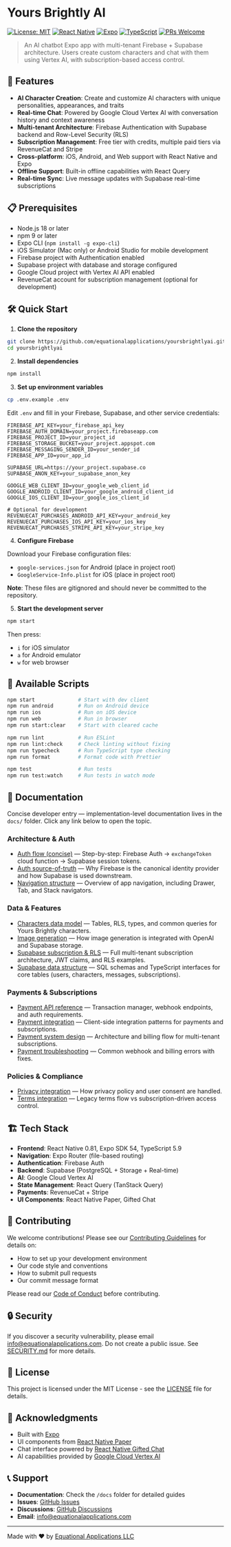 # Yours Brightly AI

[![License: MIT](https://img.shields.io/badge/License-MIT-yellow.svg)](https://opensource.org/licenses/MIT)
[![React Native](https://img.shields.io/badge/React%20Native-0.81-blue.svg)](https://reactnative.dev/)
[![Expo](https://img.shields.io/badge/Expo-54-000020.svg)](https://expo.dev/)
[![TypeScript](https://img.shields.io/badge/TypeScript-5.9-blue.svg)](https://www.typescriptlang.org/)
[![PRs Welcome](https://img.shields.io/badge/PRs-welcome-brightgreen.svg)](CONTRIBUTING.md)

> An AI chatbot Expo app with multi-tenant Firebase + Supabase architecture. Users create custom characters and chat with them using Vertex AI, with subscription-based access control.

## 🚀 Features

- **AI Character Creation**: Create and customize AI characters with unique personalities, appearances, and traits
- **Real-time Chat**: Powered by Google Cloud Vertex AI with conversation history and context awareness
- **Multi-tenant Architecture**: Firebase Authentication with Supabase backend and Row-Level Security (RLS)
- **Subscription Management**: Free tier with credits, multiple paid tiers via RevenueCat and Stripe
- **Cross-platform**: iOS, Android, and Web support with React Native and Expo
- **Offline Support**: Built-in offline capabilities with React Query
- **Real-time Sync**: Live message updates with Supabase real-time subscriptions

## 📋 Prerequisites

- Node.js 18 or later
- npm 9 or later
- Expo CLI (`npm install -g expo-cli`)
- iOS Simulator (Mac only) or Android Studio for mobile development
- Firebase project with Authentication enabled
- Supabase project with database and storage configured
- Google Cloud project with Vertex AI API enabled
- RevenueCat account for subscription management (optional for development)

## 🛠️ Quick Start

1. **Clone the repository**

```bash
git clone https://github.com/equationalapplications/yoursbrightlyai.git
cd yoursbrightlyai
```

2. **Install dependencies**

```bash
npm install
```

3. **Set up environment variables**

```bash
cp .env.example .env
```

Edit `.env` and fill in your Firebase, Supabase, and other service credentials:

```env
FIREBASE_API_KEY=your_firebase_api_key
FIREBASE_AUTH_DOMAIN=your_project.firebaseapp.com
FIREBASE_PROJECT_ID=your_project_id
FIREBASE_STORAGE_BUCKET=your_project.appspot.com
FIREBASE_MESSAGING_SENDER_ID=your_sender_id
FIREBASE_APP_ID=your_app_id

SUPABASE_URL=https://your_project.supabase.co
SUPABASE_ANON_KEY=your_supabase_anon_key

GOOGLE_WEB_CLIENT_ID=your_google_web_client_id
GOOGLE_ANDROID_CLIENT_ID=your_google_android_client_id
GOOGLE_IOS_CLIENT_ID=your_google_ios_client_id

# Optional for development
REVENUECAT_PURCHASES_ANDROID_API_KEY=your_android_key
REVENUECAT_PURCHASES_IOS_API_KEY=your_ios_key
REVENUECAT_PURCHASES_STRIPE_API_KEY=your_stripe_key
```

4. **Configure Firebase**

Download your Firebase configuration files:
- `google-services.json` for Android (place in project root)
- `GoogleService-Info.plist` for iOS (place in project root)

**Note**: These files are gitignored and should never be committed to the repository.

5. **Start the development server**

```bash
npm start
```

Then press:
- `i` for iOS simulator
- `a` for Android emulator
- `w` for web browser

## 📱 Available Scripts

```bash
npm start              # Start with dev client
npm run android        # Run on Android device
npm run ios            # Run on iOS device
npm run web            # Run in browser
npm run start:clear    # Start with cleared cache

npm run lint           # Run ESLint
npm run lint:check     # Check linting without fixing
npm run typecheck      # Run TypeScript type checking
npm run format         # Format code with Prettier

npm test               # Run tests
npm run test:watch     # Run tests in watch mode
```

## 📖 Documentation

Concise developer entry — implementation-level documentation lives in the `docs/` folder. Click any link below to open the topic.

### Architecture & Auth

- [Auth flow (concise)](docs/AUTH_FLOW.md) — Step-by-step: Firebase Auth → `exchangeToken` cloud function → Supabase session tokens.
- [Auth source-of-truth](docs/AUTH_SOURCE_OF_TRUTH.md) — Why Firebase is the canonical identity provider and how Supabase is used downstream.
- [Navigation structure](docs/NAVIGATION.md) — Overview of app navigation, including Drawer, Tab, and Stack navigators.

### Data & Features

- [Characters data model](docs/CHARACTERS.md) — Tables, RLS, types, and common queries for Yours Brightly characters.
- [Image generation](docs/IMAGE_GENERATION.md) — How image generation is integrated with OpenAI and Supabase storage.
- [Supabase subscription & RLS](docs/SUPABASE_AUTH.md) — Full multi-tenant subscription architecture, JWT claims, and RLS examples.
- [Supabase data structure](docs/SUPABASE_DATA_STRUCTURE.md) — SQL schemas and TypeScript interfaces for core tables (users, characters, messages, subscriptions).

### Payments & Subscriptions

- [Payment API reference](docs/PAYMENT_API.md) — Transaction manager, webhook endpoints, and auth requirements.
- [Payment integration](docs/PAYMENT_INTEGRATION.md) — Client-side integration patterns for payments and subscriptions.
- [Payment system design](docs/PAYMENT_SYSTEM.md) — Architecture and billing flow for multi-tenant subscriptions.
- [Payment troubleshooting](docs/PAYMENT_TROUBLESHOOTING.md) — Common webhook and billing errors with fixes.

### Policies & Compliance

- [Privacy integration](docs/PRIVACY_INTEGRATION.md) — How privacy policy and user consent are handled.
- [Terms integration](docs/TERMS_INTEGRATION.md) — Legacy terms flow vs subscription-driven access control.

## 🏗️ Tech Stack

- **Frontend**: React Native 0.81, Expo SDK 54, TypeScript 5.9
- **Navigation**: Expo Router (file-based routing)
- **Authentication**: Firebase Auth
- **Backend**: Supabase (PostgreSQL + Storage + Real-time)
- **AI**: Google Cloud Vertex AI
- **State Management**: React Query (TanStack Query)
- **Payments**: RevenueCat + Stripe
- **UI Components**: React Native Paper, Gifted Chat

## 🤝 Contributing

We welcome contributions! Please see our [Contributing Guidelines](CONTRIBUTING.md) for details on:

- How to set up your development environment
- Our code style and conventions
- How to submit pull requests
- Our commit message format

Please read our [Code of Conduct](CODE_OF_CONDUCT.md) before contributing.

## 🔒 Security

If you discover a security vulnerability, please email [info@equationalapplications.com](mailto:info@equationalapplications.com). Do not create a public issue. See [SECURITY.md](SECURITY.md) for more details.

## 📄 License

This project is licensed under the MIT License - see the [LICENSE](LICENSE) file for details.

## 🙏 Acknowledgments

- Built with [Expo](https://expo.dev/)
- UI components from [React Native Paper](https://reactnativepaper.com/)
- Chat interface powered by [React Native Gifted Chat](https://github.com/FaridSafi/react-native-gifted-chat)
- AI capabilities provided by [Google Cloud Vertex AI](https://cloud.google.com/vertex-ai)

## 📞 Support

- **Documentation**: Check the `/docs` folder for detailed guides
- **Issues**: [GitHub Issues](https://github.com/equationalapplications/yoursbrightlyai/issues)
- **Discussions**: [GitHub Discussions](https://github.com/equationalapplications/yoursbrightlyai/discussions)
- **Email**: [info@equationalapplications.com](mailto:info@equationalapplications.com)

---

Made with ❤️ by [Equational Applications LLC](https://equationalapplications.com)
